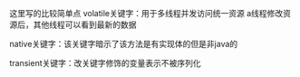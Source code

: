 这里写的比较简单点
volatile关键字：用于多线程并发访问统一资源
  a线程修改资源后，其他线程可以看到最新的数据

native关键字：该关键字暗示了该方法是有实现体的但是非java的

transient关键字：改关键字修饰的变量表示不被序列化

